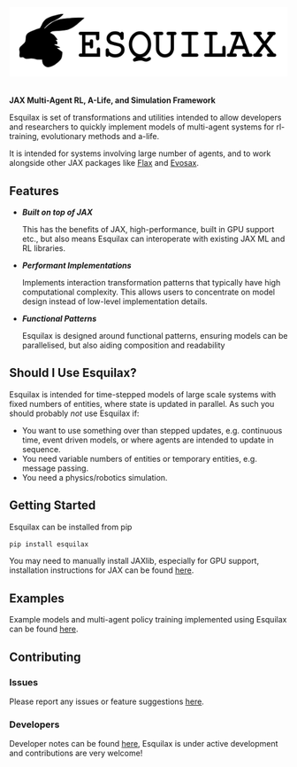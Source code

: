<div align="center">
  <img src=".github/images/text_logo.png" />
</div>

\
**JAX Multi-Agent RL, A-Life, and Simulation Framework**

Esquilax is set of transformations and utilities
intended to allow developers and researchers to
quickly implement models of multi-agent systems
for rl-training, evolutionary methods and a-life.

It is intended for systems involving large number of
agents, and to work alongside other JAX packages
like [Flax](https://github.com/google/flax) and
[Evosax](https://github.com/RobertTLange/evosax).

## Features

- ***Built on top of JAX***

  This has the benefits of JAX, high-performance, built in
  GPU support etc., but also means Esquilax can interoperate
  with existing JAX ML and RL libraries.

- ***Performant Implementations***

  Implements interaction transformation patterns that
  typically have high computational complexity. This allows users
  to concentrate on model design instead of low-level implementation
  details.

- ***Functional Patterns***

  Esquilax is designed around functional patterns, ensuring models
  can be parallelised, but also aiding composition and readability

## Should I Use Esquilax?

Esquilax is intended for time-stepped models of large scale systems
with fixed numbers of entities, where state is updated in parallel.
As such you should probably *not* use Esquilax if:

- You want to use something over than stepped updates, e.g.
  continuous time, event driven models, or where agents are intended to
  update in sequence.
- You need variable numbers of entities or temporary entities, e.g.
  message passing.
- You need a physics/robotics simulation.

## Getting Started

Esquilax can be installed from pip

``` bash
pip install esquilax
```

You may need to manually install JAXlib, especially for GPU support,
installation instructions for JAX can be found
[here](https://github.com/google/jax?tab=readme-ov-file#installation).

## Examples

Example models and multi-agent policy training implemented using Esquilax
can be found [here](/examples).

## Contributing

### Issues

Please report any issues or feature suggestions
[here](https://github.com/zombie-einstein/esquilax/issues).

### Developers

Developer notes can be found [here](.github/docs/developers.md), Esquilax
is under active development and contributions are very welcome!
